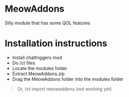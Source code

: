 # MeowAddons
Silly module that has some QOL features

# Installation instructions
- Install chattriggers mod
- Do /ct files
- Locate the modules folder
- Extract MeowAddons.zip
- Drag the MeowAddons folder into the modules folder

> Or, /ct import meowaddons (not working yet)

